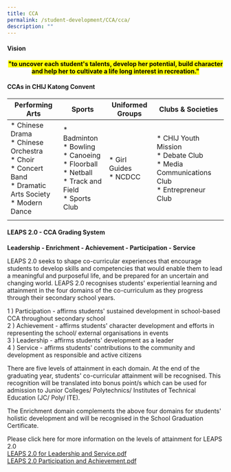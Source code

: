 ```yaml
---
title: CCA
permalink: /student-development/CCA/cca/
description: ""
---
```

#### Vision
<div align="center"><b><mark> "to uncover each student's talents, develop her potential, build character and help her to cultivate a life long interest in recreation."</mark></b></div>


#### CCAs in CHIJ Katong Convent

| **Performing Arts** | **Sports** | **Uniformed Groups** | **Clubs & Societies** |
|---|---|---|---|
| *   Chinese Drama<br>*   Chinese Orchestra<br>*   Choir<br>*   Concert Band<br>*   Dramatic Arts Society<br>*   Modern Dance | * Badminton<br>*   Bowling<br>*   Canoeing<br>*   Floorball<br>*   Netball<br>*   Track and Field<br>*   Sports Club | *   Girl Guides<br>*   NCDCC | *   CHIJ Youth Mission<br>*   Debate Club<br>*   Media Communications Club<br>*   Entrepreneur Club |
|  |  |  |  |

#### LEAPS 2.0 - CCA Grading System

**Leadership - Enrichment - Achievement - Participation - Service**

LEAPS 2.0 seeks to shape co-curricular experiences that encourage students to develop skills and competencies that would enable them to lead a meaningful and purposeful life, and be prepared for an uncertain and changing world. LEAPS 2.0 recognises students' experiential learning and attainment in the four domains of the co-curriculum as they progress through their secondary school years.

1 ) Participation - affirms students' sustained development in school-based CCA throughout secondary school<br>
2 ) Achievement - affirms students' character development and efforts in representing the school/ external organisations in events<br>
3 ) Leadership - affirms students' development as a leader<br>
4 ) Service - affirms students' contributions to the community and development as responsible and active citizens

There are five levels of attainment in each domain. At the end of the graduating year, students' co-curricular attainment will be recognised. This recognition will be translated into bonus point/s which can be used for admission to Junior Colleges/ Polytechnics/ Institutes of Technical Education (JC/ Poly/ ITE).

The Enrichment domain complements the above four domains for students' holistic development and will be recognised in the School Graduation Certificate.

Please click here for more information on the levels of attainment for LEAPS 2.0<br>
[LEAPS 2.0 for Leadership and Service.pdf](/files/LEAPS%202_0%20for%20Leadership%20and%20Service.pdf)<br>
[LEAPS 2.0 Participation and Achievement.pdf](/files/LEAPS%202_0%20Participation%20and%20Achievement.pdf)